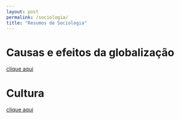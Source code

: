 ```yaml
---
layout: post
permalink: /sociologia/
title: "Resumos de Sociologia"
---
```


# Causas e efeitos da globalização
[<i class="fa-solid fa-square-arrow-up-right"></i> clique aqui](/sociologia/globalizacao)

# Cultura
[clique aqui](/sociologia/cultura)

